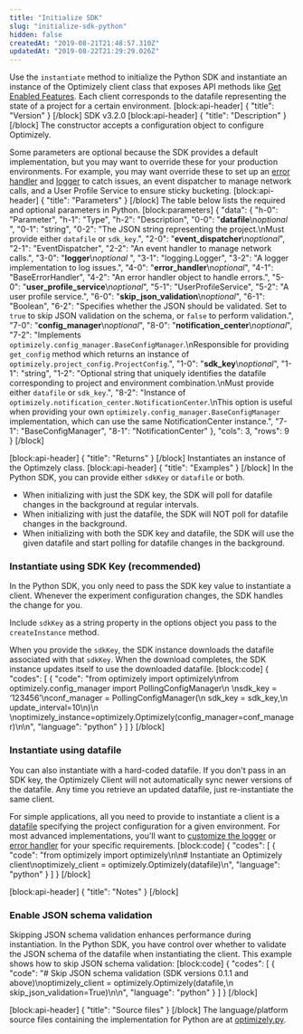 ```yaml
---
title: "Initialize SDK"
slug: "initialize-sdk-python"
hidden: false
createdAt: "2019-08-21T21:48:57.310Z"
updatedAt: "2019-08-22T21:29:29.026Z"
---
```

Use the `instantiate` method to initialize the Python SDK and instantiate an instance of the Optimizely client class that exposes API methods like [Get Enabled Features](doc:get-enabled-features-python). Each client corresponds to the datafile representing the state of a project for a certain environment.
[block:api-header]
{
  "title": "Version"
}
[/block]
SDK v3.2.0
[block:api-header]
{
  "title": "Description"
}
[/block]
The constructor accepts a configuration object to configure Optimizely.

Some parameters are optional because the SDK provides a default implementation, but you may want to override these for your production environments. For example, you may want override these to set up an [error handler](doc:customize-error-handler-python) and [logger](doc:customize-logger-python) to catch issues, an event dispatcher to manage network calls, and a User Profile Service to ensure sticky bucketing.
[block:api-header]
{
  "title": "Parameters"
}
[/block]
The table below lists the required and optional parameters in Python.
[block:parameters]
{
  "data": {
    "h-0": "Parameter",
    "h-1": "Type",
    "h-2": "Description",
    "0-0": "**datafile**\n*optional* ",
    "0-1": "string",
    "0-2": "The JSON string representing the project.\nMust provide either `datafile` or `sdk_key`.",
    "2-0": "**event_dispatcher**\n*optional*",
    "2-1": "EventDispatcher",
    "2-2": "An event handler to manage network calls.",
    "3-0": "**logger**\n*optional* ",
    "3-1": "logging.Logger",
    "3-2": "A logger implementation to log issues.",
    "4-0": "**error_handler**\n*optional*",
    "4-1": "BaseErrorHandler",
    "4-2": "An error handler object to handle errors.",
    "5-0": "**user_profile_service**\n*optional*",
    "5-1": "UserProfileService",
    "5-2": "A user profile service.",
    "6-0": "**skip_json_validation**\n*optional*",
    "6-1": "Boolean",
    "6-2": "Specifies whether the JSON should be validated. Set to `true` to skip JSON validation on the schema, or `false` to perform validation.",
    "7-0": "**config_manager**\n*optional*",
    "8-0": "**notification_center**\n*optional*",
    "7-2": "Implements `optimizely.config_manager.BaseConfigManager`.\nResponsible for providing `get_config` method which returns an instance of `optimizely.project_config.ProjectConfig`.",
    "1-0": "**sdk_key**\n*optional*",
    "1-1": "string",
    "1-2": "Optional string that uniquely identifies the datafile corresponding to project and environment combination.\nMust provide either `datafile` or `sdk_key`.",
    "8-2": "Instance of `optimizely.notification_center.NotificationCenter`.\nThis option is useful when providing your own `optimizely.config_manager.BaseConfigManager` implementation, which can use the same NotificationCenter instance.",
    "7-1": "BaseConfigManager",
    "8-1": "NotificationCenter"
  },
  "cols": 3,
  "rows": 9
}
[/block]

[block:api-header]
{
  "title": "Returns"
}
[/block]
Instantiates an instance of the Optimzely class.
[block:api-header]
{
  "title": "Examples"
}
[/block]
In the Python SDK, you can provide either `sdkKey` or `datafile` or both.

* When initializing with just the SDK key, the SDK will poll for datafile changes in the background at regular intervals.
* When initializing with just the datafile, the SDK will NOT poll for datafile changes in the background.
* When initializing with both the SDK key and datafile, the SDK will use the given datafile and start polling for datafile changes in the background.

### Instantiate using SDK Key (recommended)

In the Python SDK, you only need to pass the SDK key value to instantiate a client. Whenever the experiment configuration changes, the SDK handles the change for you.

Include `sdkKey` as a string property in the options object you pass to the `createInstance` method.

When you provide the `sdkKey`, the SDK instance downloads the datafile associated with that `sdkKey`. When the download completes, the SDK instance updates itself to use the downloaded datafile.
[block:code]
{
  "codes": [
    {
      "code": "from optimizely import optimizely\nfrom optimizely.config_manager import PollingConfigManager\n \nsdk_key = ‘123456’\nconf_manager = PollingConfigManager(\n   sdk_key = sdk_key,\n   update_interval=10\n)\n \noptimizely_instance=optimizely.Optimizely(config_manager=conf_manager)\n\n",
      "language": "python"
    }
  ]
}
[/block]
### Instantiate using datafile

You can also instantiate with a hard-coded datafile. If you don't pass in an SDK key, the Optimizely Client will not automatically sync newer versions of the datafile. Any time you retrieve an updated datafile, just re-instantiate the same client.

For simple applications, all you need to provide to instantiate a client is a [datafile](doc:get-the-datafile) specifying the project configuration for a given environment. For most advanced implementations, you'll want to [customize the logger](doc:customize-logger-python) or [error handler](doc:customize-error-handler-python) for your specific requirements.
[block:code]
{
  "codes": [
    {
      "code": "from optimizely import optimizely\n\n# Instantiate an Optimizely client\noptimizely_client = optimizely.Optimizely(datafile)\n",
      "language": "python"
    }
  ]
}
[/block]

[block:api-header]
{
  "title": "Notes"
}
[/block]
### Enable JSON schema validation

Skipping JSON schema validation enhances performance during instantiation. In the Python SDK, you have control over whether to validate the JSON schema of the datafile when instantiating the client. This example shows how to skip JSON schema validation:
[block:code]
{
  "codes": [
    {
      "code": "# Skip JSON schema validation (SDK versions 0.1.1 and above)\noptimizely_client = optimizely.Optimizely(datafile,\n                                          skip_json_validation=True)\n\n",
      "language": "python"
    }
  ]
}
[/block]

[block:api-header]
{
  "title": "Source files"
}
[/block]
The language/platform source files containing the implementation for Python are at [optimizely.py](https://github.com/optimizely/python-sdk/blob/master/optimizely/optimizely.py).